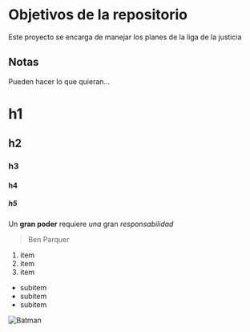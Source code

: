 # Objetivos de la repositorio

Este proyecto se encarga de manejar los planes de la liga de la justicia


## Notas
Pueden hacer lo que quieran...

# h1
## h2
### h3
#### h4
##### h5

Un **gran poder** requiere _una_ gran *responsabilidad*
> Ben Parquer

1. item
2. item
3. item

 * subitem
 * subitem
 * subitem
 
 ![Batman](https://s-media-cache-ak0.pinimg.com/originals/49/dd/95/49dd95b71e010e7aabad8e23adc0884f.jpg)
